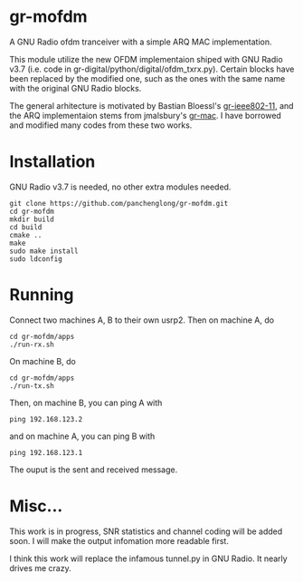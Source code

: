 gr-mofdm
========

A GNU Radio ofdm tranceiver with a simple ARQ MAC implementation.


This module utilize the new OFDM implementaion shiped with GNU Radio v3.7 (i.e. code in gr-digital/python/digital/ofdm_txrx.py). Certain blocks have been replaced by the modified one, such as the ones with the same name with the original GNU Radio blocks.

The general arhitecture is motivated by Bastian Bloessl's [gr-ieee802-11](https://github.com/bastibl/gr-ieee802-11), and the ARQ implementaion stems from jmalsbury's [gr-mac](https://github.com/jmalsbury/gr-mac).
I have borrowed and modified many codes from these two works.

# Installation
GNU Radio v3.7 is needed, no other extra modules needed.

    git clone https://github.com/panchenglong/gr-mofdm.git
    cd gr-mofdm
    mkdir build
    cd build
    cmake ..
    make
    sudo make install
    sudo ldconfig


# Running
Connect two machines A, B to their own usrp2. Then on machine A, do

    cd gr-mofdm/apps
    ./run-rx.sh

On machine B, do

    cd gr-mofdm/apps
    ./run-tx.sh

Then, on machine B, you can ping A with 

    ping 192.168.123.2
and on machine A, you can ping B with

    ping 192.168.123.1

The ouput is the sent and received message.

# Misc... 
This work is in progress, SNR statistics and channel coding will be added soon. I will make the output infomation more readable first.

I think this work will replace the infamous tunnel.py in GNU Radio. It nearly drives me crazy.
